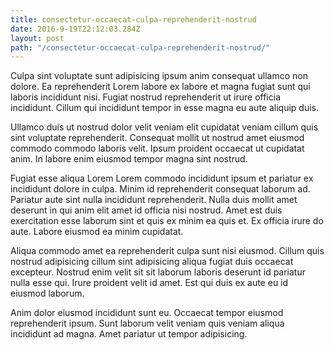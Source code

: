 ```yaml
---
title: consectetur-occaecat-culpa-reprehenderit-nostrud
date: 2016-9-19T22:12:03.284Z
layout: post
path: "/consectetur-occaecat-culpa-reprehenderit-nostrud/"
---
```


Culpa sint voluptate sunt adipisicing ipsum anim consequat ullamco non dolore. Ea reprehenderit Lorem labore ex labore et magna fugiat sunt qui laboris incididunt nisi. Fugiat nostrud reprehenderit ut irure officia incididunt. Cillum qui incididunt tempor in esse magna eu aute aliquip duis.

Ullamco duis ut nostrud dolor velit veniam elit cupidatat veniam cillum quis sint voluptate reprehenderit. Consequat mollit ut nostrud amet eiusmod commodo commodo laboris velit. Ipsum proident occaecat ut cupidatat anim. In labore enim eiusmod tempor magna sint nostrud.

Fugiat esse aliqua Lorem Lorem commodo incididunt ipsum et pariatur ex incididunt dolore in culpa. Minim id reprehenderit consequat laborum ad. Pariatur aute sint nulla incididunt reprehenderit. Nulla duis mollit amet deserunt in qui anim elit amet id officia nisi nostrud. Amet est duis exercitation esse laborum sint et quis ex minim ea quis et. Ex officia irure do aute. Labore eiusmod ea minim cupidatat.

Aliqua commodo amet ea reprehenderit culpa sunt nisi eiusmod. Cillum quis nostrud adipisicing cillum sint adipisicing aliqua fugiat duis occaecat excepteur. Nostrud enim velit sit sit laborum laboris deserunt id pariatur nulla esse qui. Irure proident velit id amet. Est qui duis ex aute eu id eiusmod laborum.

Anim dolor eiusmod incididunt sunt eu. Occaecat tempor eiusmod reprehenderit ipsum. Sunt laborum velit veniam quis veniam aliqua incididunt ad magna. Amet pariatur ut tempor adipisicing.